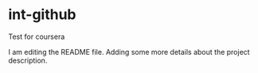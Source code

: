 # int-github
Test for coursera

I am editing the README file. Adding some more details about the project description.
